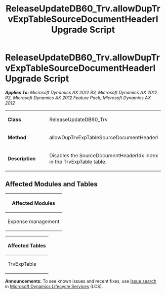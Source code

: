 ﻿---
title: ReleaseUpdateDB60_Trv.allowDupTrvExpTableSourceDocumentHeaderI Upgrade Script
TOCTitle: ReleaseUpdateDB60_Trv.allowDupTrvExpTableSourceDocumentHeaderI Upgrade Script
ms:assetid: c97a8ef5-9779-8736-6db3-c09e9121a967
ms:mtpsurl: https://msdn.microsoft.com/en-us/library/JJ719626(v=AX.60)
ms:contentKeyID: 49711193
ms.date: 05/18/2015
mtps_version: v=AX.60
---

# ReleaseUpdateDB60\_Trv.allowDupTrvExpTableSourceDocumentHeaderI Upgrade Script 


_**Applies To:** Microsoft Dynamics AX 2012 R3, Microsoft Dynamics AX 2012 R2, Microsoft Dynamics AX 2012 Feature Pack, Microsoft Dynamics AX 2012_

<table>
<colgroup>
<col style="width: 50%" />
<col style="width: 50%" />
</colgroup>
<tbody>
<tr class="odd">
<td><p><strong>Class</strong></p></td>
<td><p>ReleaseUpdateDB60_Trv</p></td>
</tr>
<tr class="even">
<td><p><strong>Method</strong></p></td>
<td><p>allowDupTrvExpTableSourceDocumentHeaderI</p></td>
</tr>
<tr class="odd">
<td><p><strong>Description</strong></p></td>
<td><p>Disables the SourceDocumentHeaderIdx index in the TrvExpTable table.</p></td>
</tr>
</tbody>
</table>


## Affected Modules and Tables

<table>
<colgroup>
<col style="width: 100%" />
</colgroup>
<thead>
<tr class="header">
<th><p>Affected Modules</p></th>
</tr>
</thead>
<tbody>
<tr class="odd">
<td><p>Expense management</p></td>
</tr>
</tbody>
</table>


<table>
<colgroup>
<col style="width: 100%" />
</colgroup>
<thead>
<tr class="header">
<th><p>Affected Tables</p></th>
</tr>
</thead>
<tbody>
<tr class="odd">
<td><p>TrvExpTable</p></td>
</tr>
</tbody>
</table>

  
**Announcements:** To see known issues and recent fixes, use [Issue search](http://go.microsoft.com/fwlink/?linkid=389258) in [Microsoft Dynamics Lifecycle Services](http://go.microsoft.com/fwlink/?linkid=306505) (LCS).

